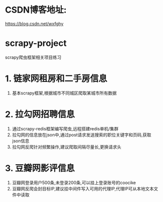 # CSDN博客地址:
https://blog.csdn.net/wxfghy

# scrapy-project
scrapy爬虫框架相关项目练习

# 1. 链家网租房和二手房信息
1. 基本scrapy框架,根据城市不同城区爬取某城市所有数据

# 2. 拉勾网招聘信息
1. 通过scrapy-redis框架编写爬虫,远程搭建redis单机/集群
2. 拉勾网的信息放在json中,通过post请求发送搜索的职位关键字和页码,获取json信息
3. 拉勾网反爬针对频繁操作,建议爬取间隔尽量长,更换请求头

# 3. 豆瓣网影评信息
1. 豆瓣网登录用户500条,未登录200条,可以挂上登录账号的coocike
2. 豆瓣网反爬会封目标IP,建议挂中间件写入可用的代理IP,代理IP可从本地文本文件中读取
